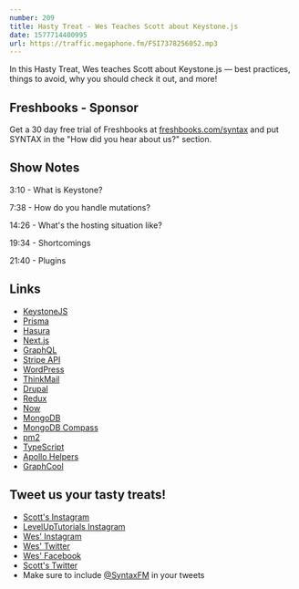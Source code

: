 ```yaml
---
number: 209
title: Hasty Treat - Wes Teaches Scott about Keystone.js
date: 1577714400995
url: https://traffic.megaphone.fm/FSI7378256052.mp3
---
```


In this Hasty Treat, Wes teaches Scott about Keystone.js — best practices, things to avoid, why you should check it out, and more!

## Freshbooks - Sponsor
Get a 30 day free trial of Freshbooks at [freshbooks.com/syntax](https://freshbooks.com/syntax) and put SYNTAX in the "How did you hear about us?" section.

## Show Notes

3:10 - What is Keystone?

7:38 - How do you handle mutations?

14:26 - What's the hosting situation like?

19:34 - Shortcomings

21:40 - Plugins

## Links
* [KeystoneJS](https://www.keystonejs.com/)
* [Prisma](https://www.prisma.io/)
* [Hasura](https://hasura.io/)
* [Next.js](https://nextjs.org/)
* [GraphQL](https://graphql.org/)
* [Stripe API](https://stripe.com/docs/api)
* [WordPress](https://wordpress.org/)
* [ThinkMail](https://www.thinkmail.com/)
* [Drupal](https://www.drupal.org/)
* [Redux](https://redux.js.org/)
* [Now](https://zeit.co/home)
* [MongoDB](https://www.mongodb.com/)
* [MongoDB Compass](https://www.mongodb.com/products/compass)
* [pm2](https://pm2.keymetrics.io/)
* [TypeScript](https://www.typescriptlang.org/)
* [Apollo Helpers](https://www.keystonejs.com/keystonejs/apollo-helpers/)
* [GraphCool](https://www.graph.cool/)

## Tweet us your tasty treats!
* [Scott's Instagram](https://www.instagram.com/stolinski/)
* [LevelUpTutorials Instagram](https://www.instagram.com/LevelUpTutorials/)
* [Wes' Instagram](https://www.instagram.com/wesbos/)
* [Wes' Twitter](https://twitter.com/wesbos)
* [Wes' Facebook](https://www.facebook.com/wesbos.developer)
* [Scott's Twitter](https://twitter.com/stolinski)
* Make sure to include [@SyntaxFM](https://twitter.com/SyntaxFM) in your tweets